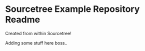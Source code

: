 # Sourcetree Example Repository Readme

Created from within Sourcetree!

Adding some stuff here boss..
